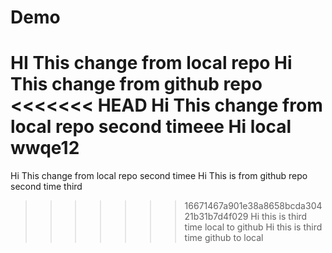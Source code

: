# Demo
HI This change from local repo
Hi This change from github repo
<<<<<<< HEAD
Hi This change from local repo second timeee 
Hi local wwqe12
=======
Hi This change from local repo second timee 
Hi This is from github repo second time 
third
>>>>>>> 16671467a901e38a8658bcda30421b31b7d4f029
Hi this is third time local to github
Hi this is third time github to local
